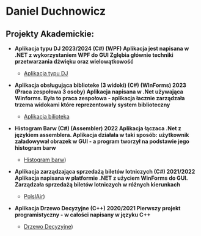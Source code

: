 <h1>Daniel Duchnowicz <br/></h1>

<h2> Projekty Akademickie:</h2>

- <b> Aplikacja typu DJ 2023/2024 (C#) (WPF) </b>
  <b> Aplikacja jest napisana w .NET z wykorzystaniem WPF do GUI </b>
  <b> Zglębia głównie techniki przetwarzania dźwięku oraz wielowątkowość </b>
  - [Aplikacja typu DJ](https://github.com/danielduch212/DjProgram)
    
- <b> Aplikacja obsługująca biblioteke (3 widoki) (C#) (WInForms) 2023 (Praca zespołowa 3 osoby) </b>
  <b> Aplikacja napisana w .Net używająca Winforms. Była to praca zespołowa - aplikacja łacznie zarządzała trzema widokami które reprezentowały system biblioteczny </b>
  - [Aplikacja bilioteka](https://github.com/danielduch212/LibraryManagmentStudio)
    
- <b>Histogram Barw (C#) (Assembler) 2022 </b>
  <b> Aplikacja łączaca .Net z językiem assemblera. Aplikacja działała w taki sposób: użytkownik załadowywał obrazek w GUI - a program tworzył na podstawie jego histogram barw</b>
  - [Histogram barw](https://github.com/danielduch212/Histogram-Barw))

- <b> Aplikacja zarządzająca sprzedażą biletów lotniczych (C#) 2021/2022 </b>
  <b> Aplikacja napisana w platformie .NET z użyciem WinForms do GUI. Zarządzała sprzedażą biletów lotniczych w różnych kierunkach </b>
  - [PolslAir](https://github.com/danielduch212/PolslAir))
    
- <b> Aplikacja Drzewo Decyzyjne (C++) 2020/2021 </b>
  <b> Pierwszy projekt programistyczny - w całości napisany w języku C++ </b>
  - [Drzewo Decyzyjne](https://github.com/danielduch212/Drzewo-Decyzyjne-2020))

